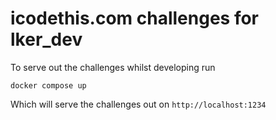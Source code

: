 # icodethis.com challenges for lker_dev

To serve out the challenges whilst developing run 

```docker
docker compose up
```

Which will serve the challenges out on `http://localhost:1234`
